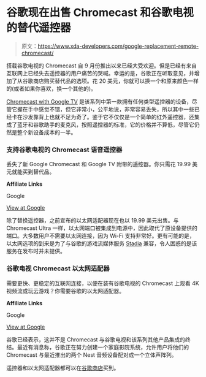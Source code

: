 # 谷歌现在出售 Chromecast 和谷歌电视的替代遥控器

> 原文：<https://www.xda-developers.com/google-replacement-remote-chromecast/>

搭载谷歌电视的 Chromecast 自 9 月份推出以来已经大受欢迎。但是已经有来自互联网上已经失去遥控器的用户痛苦的哭喊。幸运的是，谷歌正在听取意见，并增加了从谷歌商店购买替代品的选项。花 20 美元，你就可以换一个和原来颜色一样的(或者如果你喜欢，换一个其他的)。

[Chromecast with Google TV](https://www.xda-developers.com/google-chromecast-with-google-tv-cheap-streaming-tv-stick-50/) 是该系列中第一款拥有任何类型遥控器的设备，尽管它握在手中感觉不错，但它非常小，公平地说，非常容易丢失，所以其中一些已经卡在沙发靠背上也就不足为奇了。鉴于它不仅仅是一个简单的红外遥控器，还集成了蓝牙和谷歌助手的麦克风，按照遥控器的标准，它的价格并不算低，尽管它仍然是整个新设备成本的一半。

### 支持谷歌电视的 Chromecast 语音遥控器

丢失了新 Google Chromecast 和 Google TV 附带的遥控器。你只需花 19.99 美元就能买到替代品。

**Affiliate Links**

Google

[View at Google](https://store.google.com/product/chromecast_google_tv_voice_remote)

除了替换遥控器，之前宣布的以太网适配器现在也以 19.99 美元出售。与 Chromecast Ultra 一样，以太网端口被集成到电源中，因此取代了原设备提供的端口。大多数用户不需要以太网连接，因为 Wi-Fi 支持非常好。更有可能的是，以太网选项的到来是为了与谷歌的游戏流媒体服务 [Stadia](https://www.xda-developers.com/google-stadia-mobile-touch-controls-per-device-resolution-support-any-android-device/) 兼容，令人困惑的是该服务在发布时并未提供。

### 谷歌电视 Chromecast 以太网适配器

需要更快、更稳定的互联网连接，以便在装有谷歌电视的 Chromecast 上观看 4K 视频流或玩云游戏？你需要谷歌的以太网适配器。

**Affiliate Links**

Google

[View at Google](https://store.google.com/product/chromecast_ethernet_adapter_gen_2)

谷歌已经表示，这并不是 Chromecast 与谷歌电视和该系列其他产品集成的终结。最近有消息称，谷歌正在努力创建一个家庭影院系统，允许用户将他们的 Chromecast 与最近推出的两个 Nest 音频设备配对成一个立体声阵列。

遥控器和以太网适配器都可以在[谷歌商店](https://store.google.com/)买到。